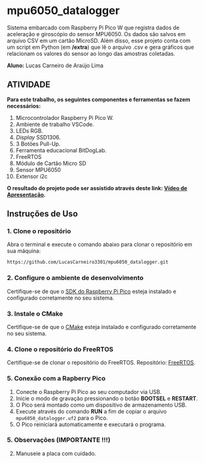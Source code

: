 # mpu6050_datalogger
Sistema embarcado com Raspberry Pi Pico W que registra dados de aceleração e giroscópio do sensor MPU6050. Os dados são salvos em arquivo CSV em um cartão MicroSD. Além disso, esse projeto conta com um script em Python (em **/extra**) que lê o arquivo .csv e gera gráficos que relacionam os valores do sensor ao longo das amostras coletadas.

__Aluno:__
Lucas Carneiro de Araújo Lima

## ATIVIDADE 

__Para este trabalho, os seguintes componentes e ferramentas se fazem necessários:__
1) Microcontrolador Raspberry Pi Pico W.
2) Ambiente de trabalho VSCode.
3) LEDs RGB.
4) _Display_ SSD1306.
5) 3 Botões Pull-Up.
7) Ferramenta educacional BitDogLab.
8) FreeRTOS
9) Módulo de Cartão Micro SD
10) Sensor MPU6050
11) Extensor i2c

__O resultado do projeto pode ser assistido através deste link: [Vídeo de Apresentação](https://youtu.be/tOtYmLQZ-ZU).__

## Instruções de Uso

### 1. Clone o repositório
Abra o terminal e execute o comando abaixo para clonar o repositório em sua máquina:
```bash
https://github.com/LucasCarneiro3301/mpu6050_datalogger.git
```

### 2. Configure o ambiente de desenvolvimento
Certifique-se de que o [SDK do Raspberry Pi Pico](https://github.com/raspberrypi/pico-sdk) esteja instalado e configurado corretamente no seu sistema.

### 3. Instale o CMake
Certifique-se de que o [CMake](https://cmake.org/download/) esteja instalado e configurado corretamente no seu sistema.

### 4. Clone o repositório do FreeRTOS
Certifique-se de clonar o repositório do FreeRTOS. Repositório: [FreeRTOS](https://github.com/FreeRTOS/FreeRTOS-Kernel.git).

### 5. Conexão com a Rapberry Pico
1. Conecte o Raspberry Pi Pico ao seu computador via USB.
2. Inicie o modo de gravação pressionando o botão **BOOTSEL** e **RESTART**.
3. O Pico será montado como um dispositivo de armazenamento USB.
4. Execute através do comando **RUN** a fim de copiar o arquivo `mpu6050_datalogger.uf2` para o Pico.
5. O Pico reiniciará automaticamente e executará o programa.

### 5. Observações (IMPORTANTE !!!)
2. Manuseie a placa com cuidado.
